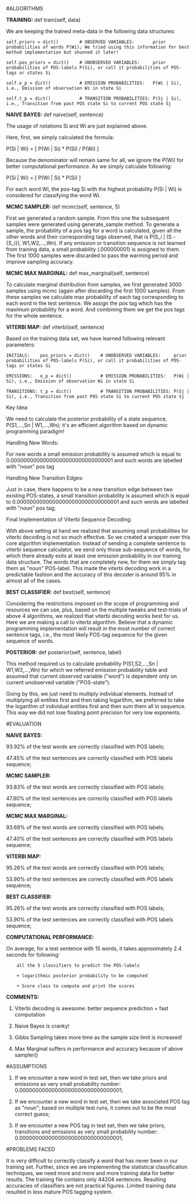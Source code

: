 #ALGORITHMS

**TRAINING:**            def train(self, data)

We are keeping the trained meta-data in the following data structures:

    self.priors = dict()        # OBSERVED VARIABLES:       prior probabilities of words P(Wi); We tried using this information for best method implementation but shunned it later!

    self.pos_priors = dict()    # UNOBSERVED VARIABLES:     prior probabilities of POS-labels P(Si), or call it probabilities of POS-tags or states Si

    self.e_p = dict()           # EMISSION PROBABILITIES:   P(Wi | Si), i.e., Emission of observation Wi in state Si

    self.t_p = dict()           # TRANSITION PROBABILITIES: P(Sj | Si), i.e., Transition from past POS state Si to current POS state Sj


**NAIVE BAYES:**         def naive(self, sentence)

The usage of notations Si and Wi are just explained above.

Here, first, we simply calculated the formula:

P(Si | Wi) = [ P(Wi | Si) * P(Si) / P(Wi) ]

Because the denominator will remain same for all, we ignore the P(Wi) for better computational performance. As we simply calculate following:

P(Si | Wi) = [ P(Wi | Si) * P(Si) ]

For each word Wi, the pos-tag Si with the highest probability P(Si | Wi) is considered for classifying the word Wi.



**MCMC SAMPLER:**        def mcmc(self, sentence, 5)

First we generated a random sample. From this one the subsequent samples were generated using generate_sample method. To
generate a sample, the probability of a pos tag for a word is calculated, given all the other words and their corresponding
tags observed, that is P(S_i | (S - {S_i}), W1,W2,...,Wn). If any emission or transition sequence is not learned from
training data, a small probability (.000000001) is assigned to them. The first 1000 samples were discarded to pass
the warming period and improve sampling accuracy.



**MCMC MAX MARGINAL:**   def max_marginal(self, sentence)

To calculate marginal distribution from samples, we first generated 3000 samples using mcmc (again after discarding the
first 1000 samples). From these samples we calculate max probability of each tag corresponding to each word in the test
sentence. We assign the pos tag which has the maximum probability for a word. And combining them we get the pos tags
for the whole sentence.



**VITERBI MAP:**         def viterbi(self, sentence)

Based on the training data set, we have learned following relevant parameters:

    INITIALS:    pos_priors = dict()    # UNOBSERVED VARIABLES:     prior probabilities of POS-labels P(Si), or call it probabilities of POS-tags or states Si

    EMISSIONS:   e_p = dict()           # EMISSION PROBABILITIES:   P(Wi | Si), i.e., Emission of observation Wi in state Si

    TRANSITIONS: t_p = dict()           # TRANSITION PROBABILITIES: P(Sj | Si), i.e., Transition from past POS state Si to current POS state Sj


Key Idea: 

We need to calculate the posterior probability of a state sequence, P(S1,...,Sn | W1,...,Wn);
it's an efficient algorithm based on dynamic programming paradigm!


Handling New Words: 

For new words a small emission probability is assumed which is equal to 0.00000000000000000000000000000001
and such words are labelled with "noun" pos tag

Handling New Transition Edges: 

Just in case, there happens to be a new transition edge between two existing POS-states, a small transition
probability is assumed which is equal to 0.00000000000000000000000000000001 and such words are labelled with "noun" pos tag;

Final Implementation of Viterbi Sequence Decoding: 

With above setting at hand we realized that assuming small probabilities for viterbi decoding is not so much effective. So we created a wrapper over this core algorithm implementation. Instead of sending a complete sentence to viterbi sequence calculator, we send only
those sub-sequence of words, for which there already exits at least one emission probability in our training data structure. The words that
are completely new, for them we simply tag them as "noun" POS-label. This made the viterbi decoding work in a predictable fashion and the
accuracy of this decoder is around 95% in almost all of the cases.



**BEST CLASSIFIER:**     def best(self, sentence)

Considering the restrictions imposed on the scope of programming and resources we can use,
plus, based on the multiple tweaks and test-trials of above 4 algorithms, we realized that viterbi decoding works best for us.
Here we are making a call to viterbi algorithm. Believe that a dynamic programming implementation will result in the most
number of correct sentence tags, i.e., the most likely POS-tag sequence for the given sequence of words.



**POSTERIOR:**           def posterior(self, sentence, label)

This method required us to calculate  probability P(S1,S2,...,Sn | W1,W2,...,Wn) for which we referred emission
probability table and assumed that current observed variable ("word") is dependent only on current unobserved variable ("POS-state").

Going by this, we just need to multiply individual elements. Instead of multiplying all entities first and then taking logarithm,
we preferred to take the logarithm of individual entities first and then sum them all in sequence. This way we did not lose
floating point precision for very low exponents.



#EVALUATION

**NAIVE BAYES:**

93.92% of the test words     are correctly classified with POS labels;

47.45% of the test sentences are correctly classified with POS labels sequence;


**MCMC SAMPLER:**

93.83% of the test words     are correctly classified with POS labels;

47.80% of the test sentences are correctly classified with POS labels sequence;


**MCMC MAX MARGINAL:**

93.69% of the test words     are correctly classified with POS labels;

47.40% of the test sentences are correctly classified with POS labels sequence;


**VITERBI MAP:**

95.26% of the test words     are correctly classified with POS labels;

53.90% of the test sentences are correctly classified with POS labels sequence;


**BEST CLASSIFIER:**

95.26% of the test words     are correctly classified with POS labels;

53.90% of the test sentences are correctly classified with POS labels sequence;


**COMPUTATIONAL PERFORMANCE:**

On average, for a test sentence with 15 words, it takes approximately 2.4 seconds for following:

        all the 5 classifiers to predict the POS-labels

        + logarithmic posterior probability to be computed

        + Score class to compute and print the scores


**COMMENTS:**

1. Viterbi decoding is awesome: better sequence prediction + fast computation

2. Naive Bayes is cranky!

3. Gibbs Sampling takes more time as the sample size limit is increased!

4. Max Marginal suffers in performance and accuracy because of above sampler()



#ASSUMPTIONS

1. If we encounter a new word in test set, then we take priors and emissions as very small probability number: 0.00000000000000000000000000000001;

2. If we encounter a new word in test set, then we take associated POS tag as "noun"; based on multiple test runs, it comes out to be the most correct guess;

3. If we encounter a new POS tag in test set, then we take priors, transitions and emissions as very small probability number: 0.00000000000000000000000000000001;


#PROBLEMS FACED

It is very difficult to correctly classify a word that has never been in our training set. Further, since we are implementing the
statistical classification techniques, we need more and more and more training data for better results. The training file contains only
44204 sentences. Resulting accuracies of classifiers are not practical figures. Limited training data resulted in less mature POS tagging
system.
